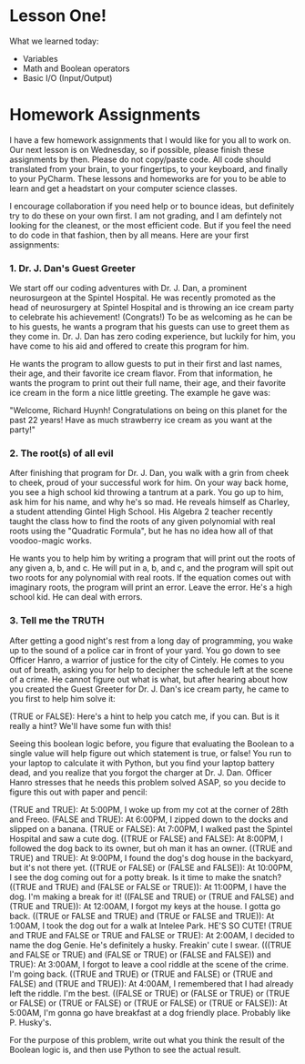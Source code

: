 # Lesson One!
What we learned today:

  * Variables
  * Math and Boolean operators
  * Basic I/O (Input/Output)

# Homework Assignments
I have a few homework assignments that I would like for you all to work on. Our next lesson is on Wednesday, so if possible, please finish these assignments by then. Please do not copy/paste code. All code should translated from your brain, to your fingertips, to your keyboard, and finally to your PyCharm. These lessons and homeworks are for you to be able to learn and get a headstart on your computer science classes.

I encourage collaboration if you need help or to bounce ideas, but definitely try to do these on your own first. I am not grading, and I am defintely not looking for the cleanest, or the most efficient code. But if you feel the need to do code in that fashion, then by all means. Here are your first assignments:

### 1. Dr. J. Dan's Guest Greeter
We start off our coding adventures with Dr. J. Dan, a prominent neurosurgeon at the Spintel Hospital. He was recently promoted as the head of neurosurgery at Spintel Hospital and is throwing an ice cream party to celebrate his achievement! (Congrats!) To be as welcoming as he can be to his guests, he wants a program that his guests can use to greet them as they come in. Dr. J. Dan has zero coding experience, but luckily for him, you have come to his aid and offered to create this program for him.

He wants the program to allow guests to put in their first and last names, their age, and their favorite ice cream flavor. From that information, he wants the program to print out their full name, their age, and their favorite ice cream in the form a nice little greeting. The example he gave was:

"Welcome, Richard Huynh! Congratulations on being on this planet for the past 22 years! Have as much strawberry ice cream as you want at the party!"

### 2. The root(s) of all evil
After finishing that program for Dr. J. Dan, you walk with a grin from cheek to cheek, proud of your successful work for him. On your way back home, you see a high school kid throwing a tantrum at a park. You go up to him, ask him for his name, and why he's so mad. He reveals himself as Charley, a student attending Gintel High School. His Algebra 2 teacher recently taught the class how to find the roots of any given polynomial with real roots using the "Quadratic Formula", but he has no idea how all of that voodoo-magic works.

He wants you to help him by writing a program that will print out the roots of any given a, b, and c. He will put in a, b, and c, and the program will spit out two roots for any polynomial with real roots. If the equation comes out with imaginary roots, the program will print an error. Leave the error. He's a high school kid. He can deal with errors.

### 3. Tell me the TRUTH
After getting a good night's rest from a long day of programming, you wake up to the sound of a police car in front of your yard. You go down to see Officer Hanro, a warrior of justice for the city of Cintely. He comes to you out of breath, asking you for help to decipher the schedule left at the scene of a crime. He cannot figure out what is what, but after hearing about how you created the Guest Greeter for Dr. J. Dan's ice cream party, he came to you first to help him solve it:

(TRUE or FALSE): Here's a hint to help you catch me, if you can. But is it really a hint? We'll have some fun with this!

Seeing this boolean logic before, you figure that evaluating the Boolean to a single value will help figure out which statement is true, or false! You run to your laptop to calculate it with Python, but you find your laptop battery dead, and you realize that you forgot the charger at Dr. J. Dan. Officer Hanro stresses that he needs this problem solved ASAP, so you decide to figure this out with paper and pencil:

(TRUE and TRUE): At 5:00PM, I woke up from my cot at the corner of 28th and Freeo.
(FALSE and TRUE): At 6:00PM, I zipped down to the docks and slipped on a banana.
(TRUE or FALSE): At 7:00PM, I walked past the Spintel Hospital and saw a cute dog.
((TRUE or FALSE) and FALSE): At 8:00PM, I followed the dog back to its owner, but oh man it has an owner.
((TRUE and TRUE) and TRUE): At 9:00PM, I found the dog's dog house in the backyard, but it's not there yet.
((TRUE or FALSE) or (FALSE and FALSE)): At 10:00PM, I see the dog coming out for a potty break. Is it time to make the snatch?
((TRUE and TRUE) and (FALSE or FALSE or TRUE)): At 11:00PM, I have the dog. I'm making a break for it!
((FALSE and TRUE) or (TRUE and FALSE) and (TRUE and TRUE)): At 12:00AM, I forgot my keys at the house. I gotta go back.
((TRUE or FALSE and TRUE) and (TRUE or FALSE and TRUE)): At 1:00AM, I took the dog out for a walk at Intelee Park. HE'S SO CUTE!
(TRUE and TRUE and FALSE or TRUE and FALSE or TRUE): At 2:00AM, I decided to name the dog Genie. He's definitely a husky. Freakin' cute I swear.
(((TRUE and FALSE or TRUE) and (FALSE or TRUE) or (FALSE and FALSE)) and TRUE): At 3:00AM, I forgot to leave a cool riddle at the scene of the crime. I'm going back.
((TRUE and TRUE) or (TRUE and FALSE) or (TRUE and FALSE) and (TRUE and TRUE)): At 4:00AM, I remembered that I had already left the riddle. I'm the best.
((FALSE or TRUE) or (FALSE or TRUE) or (TRUE or FALSE) or (TRUE or FALSE) or (TRUE or FALSE) or (TRUE or FALSE)): At 5:00AM, I'm gonna go have breakfast at a dog friendly place. Probably like P. Husky's.

For the purpose of this problem, write out what you think the result of the Boolean logic is, and then use Python to see the actual result. 